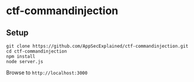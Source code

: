 # ctf-commandinjection

## Setup

```
git clone https://github.com/AppSecExplained/ctf-commandinjection.git
cd ctf-commandinjection
npm install
node server.js
```
Browse to
`http://localhost:3000`

